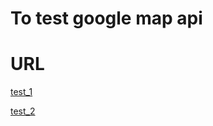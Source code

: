 # To test google map api


# URL

[test_1](https://map-project.github.io/test_mapbox_2016/1.html)

[test_2](https://map-project.github.io/test_mapbox_2016/2.html)

